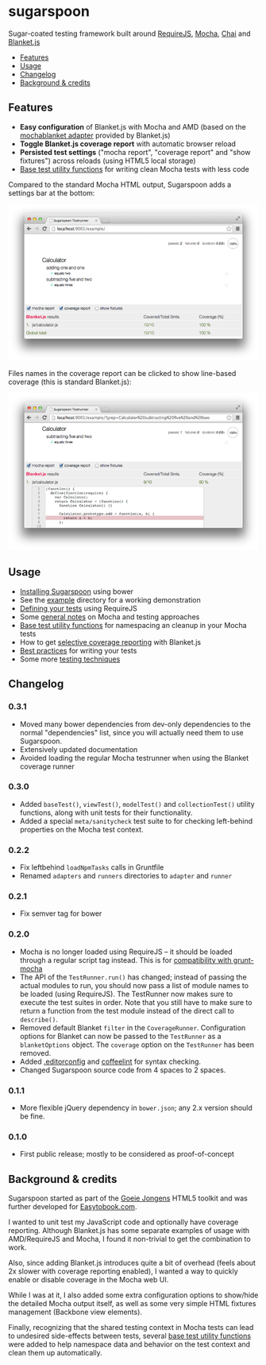 sugarspoon
==========

Sugar-coated testing framework built around [RequireJS][requirejs], [Mocha][mocha], [Chai][chai] and [Blanket.js][blanket]

* [Features](#features)
* [Usage](#usage)
* [Changelog](#changelog)
* [Background & credits](#credits)


<a name="features"></a>
Features
--------

* **Easy configuration** of Blanket.js with Mocha and AMD (based on the [mochablanket adapter][mochablanket] provided by Blanket.js)
* **Toggle Blanket.js coverage report** with automatic browser reload
* **Persisted test settings** ("mocha report", "coverage report" and "show fixtures") across reloads (using HTML5 local storage)
* [Base test utility functions][doc_use_utils] for writing clean Mocha tests with less code

Compared to the standard Mocha HTML output, Sugarspoon adds a settings bar at the bottom:

![](doc/assets/coverage-on.png)

Files names in the coverage report can be clicked to show line-based coverage (this is standard Blanket.js):

![](doc/assets/coverage-detail.png)


<a name="usage"></a>
Usage
-----

* [Installing Sugarspoon][doc_install] using bower
* See the [example][src_example] directory for a working demonstration
* [Defining your tests][doc_use_definition] using RequireJS
* Some [general notes][doc_general] on Mocha and testing approaches
* [Base test utility functions][doc_use_utils] for namespacing an cleanup in your Mocha tests
* How to get [selective coverage reporting][doc_use_coverage] with Blanket.js
* [Best practices][doc_best_practices] for writing your tests
* Some more [testing techniques][doc_techniques]


<a name="changelog"></a>
Changelog
---------

### 0.3.1

* Moved many bower dependencies from dev-only dependencies to the normal "dependencies" list, since you will actually need them to use Sugarspoon.
* Extensively updated documentation
* Avoided loading the regular Mocha testrunner when using the Blanket coverage runner 

### 0.3.0

* Added `baseTest()`, `viewTest()`, `modelTest()` and `collectionTest()` utility functions, along with unit tests for their functionality.
* Added a special `meta/sanitycheck` test suite to for checking left-behind properties on the Mocha test context. 

### 0.2.2

* Fix leftbehind `loadNpmTasks` calls in Gruntfile
* Renamed `adapters` and `runners` directories to `adapter` and `runner`

### 0.2.1

* Fix semver tag for bower

### 0.2.0

* Mocha is no longer loaded using RequireJS – it should be loaded through a regular script tag instead. This is for [compatibility with grunt-mocha][grunt-mocha]
* The API of the `TestRunner.run()` has changed; instead of passing the actual modules to run, you should now pass a list of module names to be loaded (using RequireJS). The TestRunner now makes sure to execute the test suites in order. Note that you still have to make sure to return a function from the test module instead of the direct call to `describe()`.
* Removed default Blanket `filter` in the `CoverageRunner`. Configuration options for Blanket can now be passed to the `TestRunner` as a `blanketOptions` object. The `coverage` option on the `TestRunner` has been removed.
* Added [.editorconfig][editorconfig] and [coffeelint][coffeelint] for syntax checking.
* Changed Sugarspoon source code from 4 spaces to 2 spaces.

### 0.1.1

* More flexible jQuery dependency in `bower.json`; any 2.x version should be fine.

### 0.1.0

* First public release; mostly to be considered as proof-of-concept


<!--
TODO:

* [ ] Add support for Jasmine (as alternative to Mocha)
* [ ] Test (and add support if necessary) for non-AMD configuration
-->

<a name="credits"></a>
Background & credits
--------------------

Sugarspoon started as part of the [Goeie Jongens][gj] HTML5 toolkit and was further developed for [Easytobook.com][etb].

I wanted to unit test my JavaScript code and optionally have coverage reporting. Although Blanket.js has some separate examples of usage with AMD/RequireJS and Mocha, I found it non-trivial to get the combination to work.

Also, since adding Blanket.js introduces quite a bit of overhead (feels about 2x slower with coverage reporting enabled), I wanted a way to quickly enable or disable coverage in the Mocha web UI.

While I was at it, I also added some extra configuration options to show/hide the detailed Mocha output itself, as well as some very simple HTML fixtures management (Backbone view elements).

Finally, recognizing that the shared testing context in Mocha tests can lead to undesired side-effects between tests, several [base test utility functions][doc_use_utils] were added to help namespace data and behavior on the test context and clean them up automatically.


[doc_install]: doc/installation.md
[doc_general]: doc/general.md
[doc_use_coverage]: doc/usage_coverage_reporting.md
[doc_use_definition]: doc/usage_defining_tests.md
[doc_use_utils]: doc/usage_utility_functions.md
[doc_best_practices]: doc/best_practices.md
[doc_techniques]: doc/techniques.md
[src_example]: example/

[blanket]: http://blanketjs.org
[chai]: http://chaijs.com
[coffeelint]: http://www.coffeelint.org
[editorconfig]: http://editorconfig.org
[etb]: https://github.com/easytobook/ "Easytobook.com"
[gj]: http://goeiejongens.nl/ "Goeie Jongens"
[grunt-mocha]: https://github.com/kmiyashiro/grunt-mocha#amd
[mocha]: http://visionmedia.github.io/mocha/
[mochablanket]: https://github.com/alex-seville/blanket/blob/master/src/adapters/mocha-blanket.js
[requirejs]: http://requirejs.org
